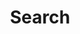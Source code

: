 ---
title: "Search" # in any language you want
layout: "search" # necessary for search
url: "/search"
# description: "Description for Search"
summary: "search"
placeholder: "搜索你想要的内容"
---